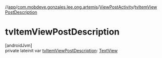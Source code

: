//[app](../../../index.md)/[com.mobdeve.gonzales.lee.ong.artemis](../index.md)/[ViewPostActivity](index.md)/[tvItemViewPostDescription](tv-item-view-post-description.md)

# tvItemViewPostDescription

[androidJvm]\
private lateinit var [tvItemViewPostDescription](tv-item-view-post-description.md): [TextView](https://developer.android.com/reference/kotlin/android/widget/TextView.html)
